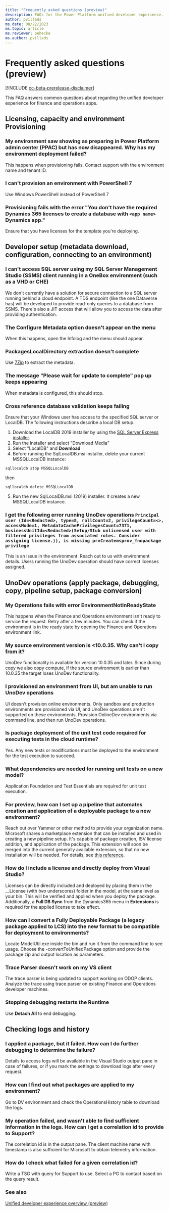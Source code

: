 ```yaml
---
title: "Frequently asked questions (preview)"
description: FAQs for the Power Platform unified developer experience.
author: pvillads
ms.date: 08/22/2023
ms.topic: article
ms.reviewer: pehecke
ms.author: pvillads
---
```


# Frequently asked questions (preview)

[!INCLUDE [cc-beta-prerelease-disclaimer](../../includes/cc-beta-prerelease-disclaimer.md)]

This FAQ answers common questions about regarding the unified developer experience for finance and operations apps.

## Licensing, capacity and environment Provisioning

### My environment saw showing as preparing in Power Platform admin center (PPAC) but has now disappeared. Why has my environment deployment failed?

This happens when provisioning fails. Contact support with the environment name and tenant ID.

### I can't provision an environment with PowerShell 7

Use Windows PowerShell instead of PowerShell 7

### Provisioning fails with the error "You don't have the required Dynamics 365 licenses to create a database with `<app name>` Dynamics app."

Ensure that you have licenses for the template you're deploying.

## Developer setup (metadata download, configuration, connecting to an environment)

### I can't access SQL server using my SQL Server Management Studio (SSMS) client running in a OneBox environment (such as a VHD or CHE)

We don't currently have a solution for secure connection to a SQL server running behind a cloud endpoint. A TDS endpoint (like the one Dataverse has) will be developed to provide read-only queries to a database from SSMS. There's also a JIT access that will allow you to access the data after providing authentication.

### The Configure Metadata option doesn't appear on the menu

When this happens, open the Infolog and the menu should appear.

### PackagesLocalDirectory extraction doesn't complete

Use [7Zip](7-zip.org) to extract the metadata.

### The message "Please wait for update to complete" pop up keeps appearing

When metadata is configured, this should stop.

### Cross reference database validation keeps failing

Ensure that your Windows user has access to the specified SQL server or LocalDB. The following instructions describe a local DB setup.

1. Download the LocalDB 2019 installer by using the [SQL Server Express installer](https://go.microsoft.com/fwlink/?linkid=866658).
1. Run the installer and select "Download Media"
1. Select "LocalDB" and **Download**
1. Before running the SqlLocalDB.msi installer, delete your current MSSQLLocalDB instance:

`sqllocaldb stop MSSQLLocalDB`

then

`sqllocaldb delete MSSQLLocalDB`

5. Run the new SqlLocalDB.msi (2019) installer. It creates a new MSSQLLocalDB instance.

### I get the following error running UnoDev operations `Principal user (Id=<Redacted>, type=8, rollCount=2, privilegeCount=<>, accessMode=1, MetadataCachePrivilegesCount=7371, businessUnitId=<Redacted>(Setup/Stub unlicensed user with filtered privileges from associated roles. Consider assigning license.)), is missing prvCreatemsprov_fnopackage privilege`

This is an issue in the environment. Reach out to us with environment details. Users running the UnoDev operation should have correct licenses assigned.

## UnoDev operations (apply package, debugging, copy, pipeline setup, package conversion)

### My Operations fails with error EnvironmentNotInReadyState

This happens when the Finance and Operations environment isn't ready to service the request. Retry after a few minutes. You can check if the environment is in the ready state by opening the Finance and Operations environment link.

### My source environment version is <10.0.35. Why can't I copy from it?

UnoDev functionality is available for version 10.0.35 and later. Since during copy we also copy compute, if the source environment is earlier than 10.0.35 the target loses UnoDev functionality.

### I provisioned an environment from UI, but am unable to run UnoDev operations

UI doesn't provision online environments. Only sandbox and production environments are provisioned via UI, and UnoDev operations aren't supported on these environments. Provision OnlineDev environments via command line, and then run UnoDev operations.

### Is package deployment of the unit test code required for executing tests in the cloud runtime?

Yes. Any new tests or modifications must be deployed to the environment for the test execution to succeed.

### What dependencies are needed for running unit tests on a new model?

Application Foundation and Test Essentials are required for unit test execution.

### For preview, how can I set up a pipeline that automates creation and application of a deployable package to a new environment?

Reach out over Yammer or other method to provide your organization name. Microsoft shares a marketplace extension that can be installed and used in creating a new pipeline setup. It's capable of package creation, ISV license addition, and application of the package.
This extension will soon be merged into the current generally available extension, so that no new installation will be needed. For details, see [this reference](https://www.yammer.com/dynamicsaxfeedbackprograms/#/files/1740962955264).

### How do I include a license and directly deploy from Visual Studio?

Licenses can be directly included and deployed by placing them in the __License (with _two_ underscores) folder in the model, at the same level as your bin. This will be verified and applied when you deploy the package.
Additionally, a **Full DB Sync** from the Dynamics365 menu in **Extensions** is required for the applied license to take effect.

### How can I convert a Fully Deployable Package (a legacy package applied to LCS) into the new format to be compatible for deployment to environments?

Locate ModelUtil.exe inside the bin and run it from the command line to see usage. Choose the -convertToUnifiedPackage option and provide the package zip and output location as parameters.

### Trace Parser doesn't work on my VS client

The trace parser is being updated to support working on ODOP clients. Analyze the trace using trace parser on existing Finance and Operations developer machines.

### Stopping debugging restarts the Runtime

Use **Detach All** to end debugging.

## Checking logs and history

### I applied a package, but it failed. How can I do further debugging to determine the failure?

Details to access logs will be available in the Visual Studio output pane in case of failures, or if you mark the settings to download logs after every request.

### How can I find out what packages are applied to my environment?

Go to DV environment and check the OperationsHistory table to download the logs.

### My operation failed, and wasn't able to find sufficient information in the logs. How can I get a correlation id to provide to Support?

The correlation id is in the output pane. The client machine name with timestamp is also sufficient for Microsoft to obtain telemetry information.

### How do I check what failed for a given correlation id?

Write a TSG with query for Support to use. Select a PG to contact based on the query result.

### See also

[Unified developer experience overview (preview)](overview.md)
